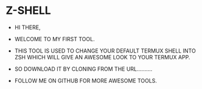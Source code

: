 # Z-SHELL
- HI THERE,
- WELCOME TO MY FIRST TOOL.
- THIS TOOL IS USED TO CHANGE YOUR DEFAULT TERMUX SHELL INTO ZSH WHICH WILL GIVE AN AWESOME LOOK TO YOUR TERMUX APP.
- SO DOWNLOAD IT BY CLONING FROM THE URL..........







- FOLLOW ME ON GITHUB FOR MORE AWESOME TOOLS.

